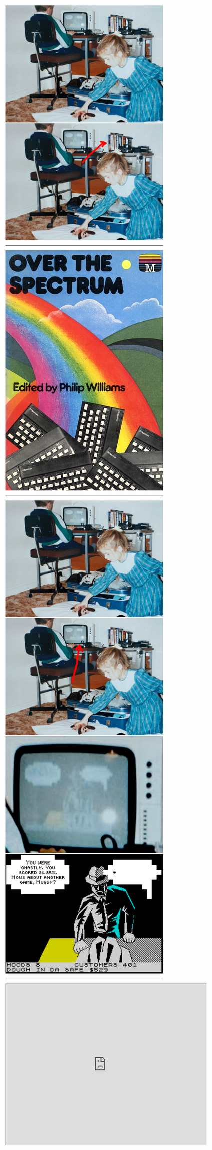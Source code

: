 <div class="r-stack r-stretch">
<img class="blur-edges" src="images/MattAge10.jpeg">
<img class="fragment blur-edges" src="images/MattAge10_book_highlight.jpeg">
</div>

---

<img class=r-stretch src="images/over_the_spectrum.png">

---

<div class="r-stack r-stretch">
<img class="blur-edges" src="images/MattAge10.jpeg">
<img class="fragment blur-edges" src="images/MattAge10_game_highlight.jpeg">
<img class="fragment blur-edges" src="images/TvCloseup.jpeg">
<img class="fragment blur-edges" src="images/mugsy.png">
</div>

---

<iframe src="https://spectrum.xania.org/embed.html?load=https%3A%2F%2Fcors.archive.org%2Fcors%2Fzx_Mugsy_1984_Melbourne_House%2FMugsy_1984_Melbourne_House.z80" 
data-preload width=640px height=512px>

---

<div class="r-stack r-stretch">
<img class="blur-edges" src="images/AcornUser1.png">
<img class="fragment blur-edges" src="images/AcornUser2.png">
</div>

---

<img class="r-stretch blur-edges" src="images/JuliaTypeIn.png">

---

<img class="r-stretch blur-edges" src="images/irclient.png">

Thanks [Gerph](https://gerph.org/riscos/ramble/earlyinternet-serversirc.html#IRClient).

<!-- .element: class="attribution" -->

---

<img class="r-stretch blur-edges" src="images/irclient-source.png">

Source is on GitHub: [mattgodbolt/irclient](https://github.com/mattgodbolt/irclient).


---

## Uni days: asm doesn't scale

- Mud
- irony of first C++ code was "eliza" <-> AI
- mention talk on updating the code?

---

## C++ and games
montage of games

but still asm:

---

```asmsh
  MOV.W	@strip+, vert		    ; get the vertex number
  ADD		#24, kmPtr			    ; move kmPtr past UV

  FMOV.D	@uvArray+, UV		  ; get the UV values
  MOV		vert, uvPasted

  ADD		#24, kmPtrPasted	  ; move kmPtrPasted past
  SHLL2	uvPasted			      ; uvPasted *= 4

  MOV.W	@strip+, nextVert	  ; get the next vertex number

  SHLL8	vert				        ; vert = vert * 256

  ADD		uvPasted, uvPasted  ; uvPasted *= 8 in total now

  SHLR2	vert				        ; vert = (vert * 256) / 4  == vert * 64

  ADD		uvArrayPasted, uvPasted	; uvPasted points at the pasted UVs
```

Source on GitHub: [mattgodbolt/reddog](https://github.com/mattgodbolt/reddog)

<!-- .element: class="attribution" -->

---

<img class="r-stretch blur-edges" src="images/MattYellsAtCloud.png">

---

# Assembly is still important

Notes:

KNOWING HOW THINGS REALLY WORK

---

<img class="r-stretch" src="images/CE.png">
